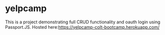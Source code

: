 # yelpcamp

This is a project demonstrating full CRUD functionality and oauth login using Passport.JS. Hosted here:https://yelpcamp-colt-bootcamp.herokuapp.com/
